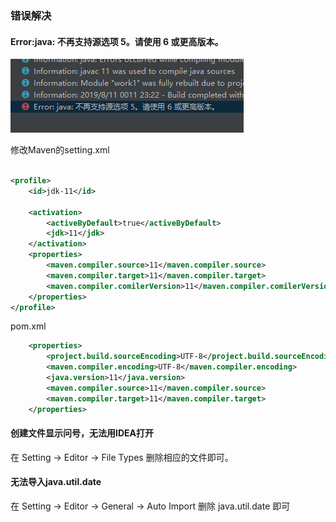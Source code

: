

### 错误解决

#### Error:java: 不再支持源选项 5。请使用 6 或更高版本。

![](..\imgs\1494148-20190811232222857-383227708.png)

修改Maven的setting.xml

```xml

<profile>
    <id>jdk-11</id>

    <activation>
        <activeByDefault>true</activeByDefault>
        <jdk>11</jdk>
    </activation>
    <properties>  
        <maven.compiler.source>11</maven.compiler.source>
        <maven.compiler.target>11</maven.compiler.target>
        <maven.compiler.comilerVersion>11</maven.compiler.comilerVersion>
    </properties>  
</profile>

```

pom.xml 

```xml
    <properties>
        <project.build.sourceEncoding>UTF-8</project.build.sourceEncoding>
        <maven.compiler.encoding>UTF-8</maven.compiler.encoding>
        <java.version>11</java.version>
        <maven.compiler.source>11</maven.compiler.source>
        <maven.compiler.target>11</maven.compiler.target>
    </properties>
```

#### 创建文件显示问号，无法用IDEA打开

在 Setting -> Editor -> File Types 删除相应的文件即可。

#### 无法导入java.util.date

在 Setting -> Editor -> General -> Auto Import 删除 java.util.date 即可

